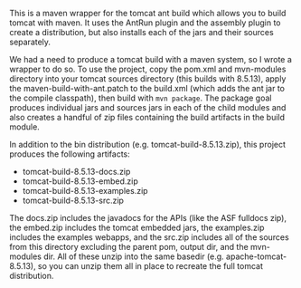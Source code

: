 This is a maven wrapper for the tomcat ant build which allows you to build tomcat with maven. It uses the AntRun plugin and the assembly plugin to create a distribution, but also installs each of the jars and their sources separately.

We had a need to produce a tomcat build with a maven system, so I wrote a wrapper to do so. To use the project, copy the pom.xml and mvn-modules directory into your tomcat sources directory (this builds with 8.5.13), apply the maven-build-with-ant.patch to the build.xml (which adds the ant jar to the compile classpath), then build with `mvn package`. The package goal produces individual jars and sources jars in each of the child modules and also creates a handful of zip files containing the build artifacts in the build module.

In addition to the bin distribution (e.g. tomcat-build-8.5.13.zip), this project produces the following artifacts:

* tomcat-build-8.5.13-docs.zip
* tomcat-build-8.5.13-embed.zip
* tomcat-build-8.5.13-examples.zip
* tomcat-build-8.5.13-src.zip

The docs.zip includes the javadocs for the APIs (like the ASF fulldocs zip), the embed.zip includes the tomcat embedded jars, the examples.zip includes the examples webapps, and the src.zip includes all of the sources from this directory excluding the parent pom, output dir, and the mvn-modules dir. All of these unzip into the same basedir (e.g. apache-tomcat-8.5.13), so you can unzip them all in place to recreate the full tomcat distribution.

